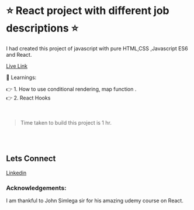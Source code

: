 # ⭐ React project with different job descriptions ⭐

I had created this project of javascript with pure HTML,CSS ,Javascript ES6 and React.

[Live Link]()
<br>

📌 Learnings:

👉 1\. How to use conditional rendering, map function .<br>
👉 2\. React Hooks <br>


<br>

> Time taken to build this project is 1 hr.

<br><br>


## Lets Connect

[Linkedin](https://www.linkedin.com/in/pratyush-kesarwani-2b6601171/)

### Acknowledgements:

I am thankful to John Simlega sir for his amazing udemy course on React.
